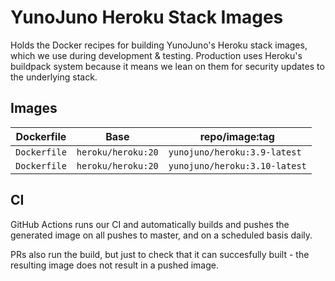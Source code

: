 # YunoJuno Heroku Stack Images

Holds the Docker recipes for building YunoJuno's Heroku stack images, which we
use during development & testing. Production uses Heroku's buildpack system
because it means we lean on them for security updates to the underlying stack.

## Images

| Dockerfile             | Base               | repo/image:tag               |
|------------------------|--------------------|------------------------------|
| `Dockerfile`           | `heroku/heroku:20` | `yunojuno/heroku:3.9-latest` |
| `Dockerfile`           | `heroku/heroku:20` | `yunojuno/heroku:3.10-latest` |

## CI

GitHub Actions runs our CI and automatically builds and pushes the generated image
on all pushes to master, and on a scheduled basis daily.

PRs also run the build, but just to check that it can succesfully built - the
resulting image does not result in a pushed image.
